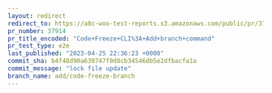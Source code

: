```yaml
---
layout: redirect
redirect_to: https://a8c-woo-test-reports.s3.amazonaws.com/public/pr/37914/e2e/index.html
pr_number: 37914
pr_title_encoded: "Code+Freeze+CLI%3A+Add+branch+command"
pr_test_type: e2e
last_published: "2023-04-25 22:36:23 +0000"
commit_sha: b4f48d90a630747f0d8cb34546db5e2dfbacfa1a
commit_message: "lock file update"
branch_name: add/code-freeze-branch
---
```

